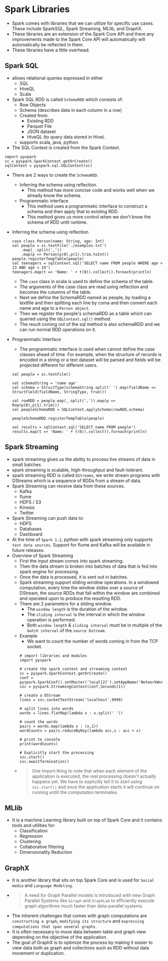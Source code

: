 # Spark Libraries
- Spark comes with libraries that we can utilize for specific use cases. These include SparkSQL, Spark Streaming, MLlib, and GraphX.
- These libraries are an extension of the Spark Core API and there any improvements made to the Spark Core API will automatically will automatically be reflected in them.
- These libraries have a little overhead.
## Spark SQL
- allows relational queries expressed in either
    - SQL
    - HiveQL
    - Scala
- Spark SQL RDD is called `SchemaRDD` which consists of:
    - Row Objects
    - Schema (describes data in each column in a row)
    - Created from:
        - Existing RDD
        - Parquet File
        - JSON dataset
        - HiveQL (to query data stored in Hive).
    - supports scala, java, python.
- The SQL Context is created from the Spark Context.
```
import pyspark
sc = pyspark.SparkContext.getOrCreate()
sqlContext = pyspark.sql.SQLContext(sc)
```
- There are 2 ways to create the `SchemaRDD`.
    - Inferring the schema using reflection.
        - This method has more concise code and works well when we already know the schema.
    - Programmatic interface
        - This method uses a programmatic interface to construct a schema and then apply that to existing RDD.
        - This method gives us more control when we don't know the schema of RDD until runtime.
- Inferring the schema using reflection
    ```
    case class Person(name: String, age: Int)
    val people = sc.textFile('./examples.txt')
        .map(_.split(','))
        .map(p => Person(p(0),p(1).trim.toInt))
    people.registerTempTable(people)
    val teenagers = sqlContext.sql('SELECT name FROM people WHERE age > 13 AND age < 19')
    teenagers.map(t => 'Name: ' + t(0)).collect().foreach(println)
    ```

    - The `case` class in scala is used to define the schema of the table.
    - The arguments of the case class are read using reflection and becomes the columns of the table.
    - Next we define the SchemaRDD named as people, by loading a textfile and then splitting each line by coma and then convert each name and age to a `Person object`.
    - Then we register the people's schemaRDD as a table which can queried using the `SQLContext.sql()` method.
    - The result coming out of the sql method is also schemaRDD and we can run normal RDD operations on it.
- Programmatic Interface
    - The programmatic interface is used when cannot define the case classes ahead of time. For example, when the structure of records is encoded in a string or a text dataset will be parsed and fields will be projected different for different users.
    ```
    val people = sc.textFile()

    val schemaString = 'name age'
    val schema = StructType(schemaString.split(' ').map(fieldName => StructField(fieldName, StringType, true)))

    val rowRDD = people.map(_.split(',')).map(p => Row(p(0),p(1).trim)))
    val peopleSchemaRDD = SQLContext.applySchema(rowRDD,schema)

    peopleSchemaRDD.registerTempTable(people)

    val results = sqlContext.sql('SELECT name FROM people')
    results.map(t => 'Name: ' + t(0)).collect().foreach(println)
    ```
## Spark Streaming
- spark streaming gives us the ability to process live streams of data in small batches.
- spark streaming is scalable, high-throughput and fault-tolerant.
- spark streaming RDD is called `DStreams`, we write stream programs with DStreams which is a sequence of RDDs from a stream of data.
- Spark Streaming can receive data from these sources.
    - Kafka
    - flume
    - HDFS / S3
    - Kinesis
    - Twitter
- Spark Streaming can push data to:
    - HDFS
    - Databases
    - Dashboard
- At the time of `Spark 1.2`, python with spark streaming only supports `text data sources`. Support for flume and Kafka will be available in future releases.
- Overview of Spark Streaming
    - First the input stream comes into spark streaming.
    - Then the data stream is broken into batches of data that is fed into spark engine for processing.
    - Once the data is processed, it is sent out in batches.
    - Spark streaming support sliding window operations. In a windowed computation, every time the window slides over a source of DStream, the source RDDs that fall within the window are combined and operated upon to produce the resulting RDD.
    - There are 2 parameters for a sliding window.
        - The `window length` is the duration of the window.
        - The `sliding interval` is the interval in which the window operation is performed.
        - Both `window length` & `sliding interval` must be in multiple of the `batch interval` of the `source Dstream`.
    - Example
        - We want to count the number of words coming in from the TCP socket.
        ```
        # import libraries and modules
        import pyspark
        
        # create the spark context and streaming context
        sc = pyspark.SparkContext.getOrCreate()
        conf = pyspark.SparkConf().setMaster('local[2]').setAppName('NetworkWordCount')
        ssc = pyspark.StreamingContext(conf,Seconds(1))
        
        # create a DStream
        lines = ssc.socketTextStream('localhost',9999)

        # split lines into words
        words = lines.flatMap(lambda x : x.split(' '))

        # count the words
        pairs = words.map(lambda x : (x,1))
        wordCounts = pairs.reduceByKey(lambda acc,x : acc + x)

        # print to console
        print(wordCounts)

        # Explicitly start the processing
        ssc.start()
        ssc.awaitTermination()
        ```
    - > One Import thing to note that when each element of the application is executed, the real processing doesn't actually happens yet. We have to explicitly tell it to start using `ssc.start()` and once the application starts it will continue on running untill the computation terminates.
## MLlib
- It is a machine Learning library built on top of Spark Core and it contains tools and utilities for:
    - Classification
    - Regression
    - Clustering
    - Collaborative filtering
    - Dimensionality Reduction
## GraphX
- It is another library that sits on top Spark Core and is used for `Social media` and `Language Modeling`.
- >A need for Graph Parallel models is introduced with new Graph Parallel Systems like `Giraph` and `GraphLab` to efficiently execute graph algorithms much faster than data-parallel systems.
- The inherent challenges that comes with graph computations are `constructing a graph`, `modifying its structure` and `expressing computations that span several graphs`.
- It is often necessary to move data between table and graph view depending on the objective of the application.
- The goal of GraphX is to optimize the process by making it easier to view data both as graph and collections such as RDD without data movement or duplication.

